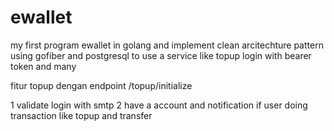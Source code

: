 # ewallet
my first program ewallet in golang and implement clean arcitechture pattern
using gofiber and postgresql to use a service like topup login with bearer token and many 

fitur topup dengan endpoint /topup/initialize

1 validate login with smtp
2 have a account and notification if user doing transaction like topup and transfer

